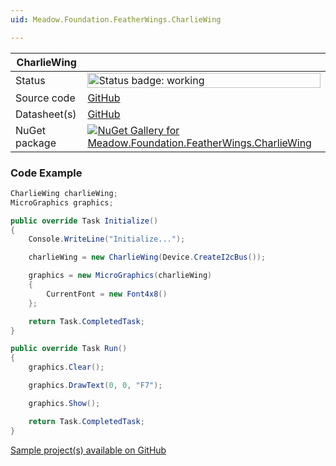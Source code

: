 ```yaml
---
uid: Meadow.Foundation.FeatherWings.CharlieWing

---
```


| CharlieWing | |
|--------|--------|
| Status | <img src="https://img.shields.io/badge/Working-brightgreen" style="width: auto; height: -webkit-fill-available;" alt="Status badge: working" /> |
| Source code | [GitHub](https://github.com/WildernessLabs/Meadow.Foundation.FeatherWings/tree/main/Source/CharlieWing) |
| Datasheet(s) | [GitHub](https://github.com/WildernessLabs/Meadow.Foundation.FeatherWings/tree/main/Source/CharlieWing/Datasheet) |
| NuGet package | <a href="https://www.nuget.org/packages/Meadow.Foundation.FeatherWings.CharlieWing/" target="_blank"><img src="https://img.shields.io/nuget/v/Meadow.Foundation.FeatherWings.CharlieWing.svg?label=Meadow.Foundation.FeatherWings.CharlieWing" alt="NuGet Gallery for Meadow.Foundation.FeatherWings.CharlieWing" /></a> |

### Code Example

```csharp
CharlieWing charlieWing;
MicroGraphics graphics;

public override Task Initialize()
{
    Console.WriteLine("Initialize...");

    charlieWing = new CharlieWing(Device.CreateI2cBus());

    graphics = new MicroGraphics(charlieWing)
    {
        CurrentFont = new Font4x8()
    };

    return Task.CompletedTask;
}

public override Task Run()
{
    graphics.Clear();

    graphics.DrawText(0, 0, "F7");

    graphics.Show();

    return Task.CompletedTask;
}

```

[Sample project(s) available on GitHub](https://github.com/WildernessLabs/Meadow.Foundation.FeatherWings/tree/main/Source/CharlieWing/Samples/CharlieWing_Sample)

